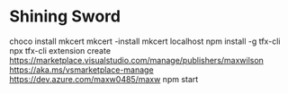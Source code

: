 # Shining Sword

choco install mkcert
mkcert -install
mkcert localhost
npm install -g tfx-cli
npx tfx-cli extension create
https://marketplace.visualstudio.com/manage/publishers/maxwilson
https://aka.ms/vsmarketplace-manage
https://dev.azure.com/maxw0485/maxw
npm start